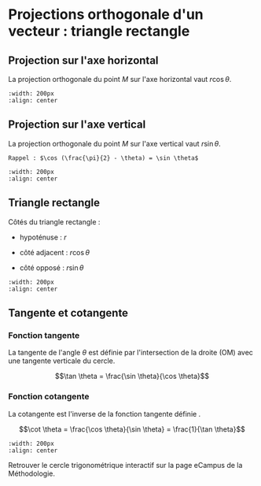 # Projections orthogonale d'un vecteur : triangle rectangle

## Projection sur l'axe horizontal

La projection orthogonale du point $M$
sur l'axe horizontal vaut $r\cos \theta$.

```{image} ../liste/trigo_projX.png
:width: 200px
:align: center
```

## Projection sur l'axe vertical
La projection orthogonale du point $M$ sur
l'axe vertical vaut $r\sin \theta$.

```{note}
Rappel : $\cos (\frac{\pi}{2} - \theta) = \sin \theta$
```

```{image} ../liste/trigo_projY.png
:width: 200px
:align: center
```


## Triangle rectangle

Côtés du triangle rectangle :

-   hypoténuse : $r$

-   côté adjacent : $r \cos \theta$

-   côté opposé : $r \sin \theta$

```{image} ../liste/trigo_triangle.png
:width: 200px
:align: center
```

## Tangente et cotangente

### Fonction tangente
La tangente de l'angle $\theta$ est définie par
l'intersection de la droite (OM) avec une tangente verticale du cercle.

$$\tan \theta = \frac{\sin \theta}{\cos \theta}$$

### Fonction cotangente
La cotangente est l'inverse de la fonction tangente
définie .

$$\cot \theta = \frac{\cos \theta}{\sin \theta} = \frac{1}{\tan \theta}$$

```{image} ../liste/trigo_tan.png
:width: 200px
:align: center
```


Retrouver le cercle trigonométrique interactif sur la page eCampus de la
Méthodologie.



